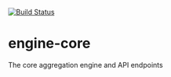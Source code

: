 [![Build Status](https://travis-ci.org/DevNews/engine-core.svg)](https://travis-ci.org/DevNews/engine-core)

# engine-core
The core aggregation engine and API endpoints